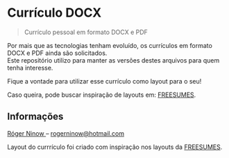 # Currículo DOCX
> Currículo pessoal em formato DOCX e PDF

Por mais que as tecnologias tenham evoluído, os currículos em formato DOCX e PDF ainda são solicitados.  
Este repositório utilizo para manter as versões destes arquivos para quem tenha interesse.

Fique a vontade para utilizar esse currículo como layout para o seu!

Caso queira, pode buscar inspiração de layouts em: [FREESUMES](https://www.freesumes.com).

## Informações

[Róger Ninow ](https://rogerninow.com) – rogerninow@hotmail.com

Layout do currrículo foi criado com inspiração nos layouts da [FREESUMES](https://www.freesumes.com).